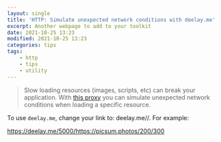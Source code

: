 ```yaml
---
layout: single
title: 'HTTP: Simulate unexpected network conditions with deelay.me'
excerpt: Another webpage to add to your toolkit
date: 2021-10-25 13:23
modified: 2021-10-25 13:23
categories: tips
tags:
    - http
    - tips
    - utility
---
```


> Slow loading resources (images, scripts, etc) can break your application.
> With [this proxy](http://deelay.me) you can simulate unexpected network conditions when loading a specific resource.

To use `deelay.me`, change your link to: deelay.me/<delay in milliseconds>/<original url>. For example:

<https://deelay.me/5000/https://picsum.photos/200/300>
